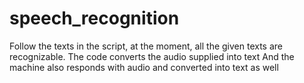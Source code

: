 # speech_recognition
Follow the texts in the script, at the moment, all the given texts are recognizable.
The code converts the audio supplied into text
And the machine also responds with audio and converted into text as well
